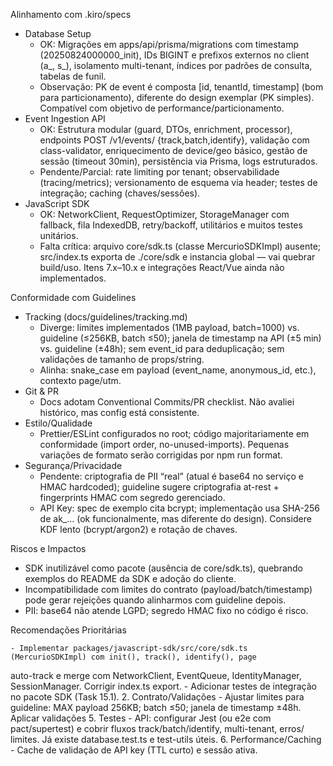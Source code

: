 Alinhamento com .kiro/specs

- Database Setup
    - OK: Migrações em apps/api/prisma/migrations com timestamp (20250824000000_init), IDs BIGINT e prefixos
externos no client (a_, s_), isolamento multi-tenant, índices por padrões de consulta, tabelas de funil.
    - Observação: PK de event é composta [id, tenantId, timestamp] (bom para particionamento), diferente do
design exemplar (PK simples). Compatível com objetivo de performance/particionamento.
- Event Ingestion API
    - OK: Estrutura modular (guard, DTOs, enrichment, processor), endpoints POST /v1/events/
{track,batch,identify}, validação com class-validator, enriquecimento de device/geo básico, gestão de sessão
(timeout 30min), persistência via Prisma, logs estruturados.
    - Pendente/Parcial: rate limiting por tenant; observabilidade (tracing/metrics); versionamento de esquema via
header; testes de integração; caching (chaves/sessões).
- JavaScript SDK
    - OK: NetworkClient, RequestOptimizer, StorageManager com fallback, fila IndexedDB, retry/backoff,
utilitários e muitos testes unitários.
    - Falta crítica: arquivo core/sdk.ts (classe MercurioSDKImpl) ausente; src/index.ts exporta de ./core/sdk e
instancia global — vai quebrar build/uso. Itens 7.x–10.x e integrações React/Vue ainda não implementados.

Conformidade com Guidelines

- Tracking (docs/guidelines/tracking.md)
    - Diverge: limites implementados (1MB payload, batch=1000) vs. guideline (≤256KB, batch ≤50); janela de
timestamp na API (±5 min) vs. guideline (±48h); sem event_id para deduplicação; sem validações de tamanho de
props/string.
    - Alinha: snake_case em payload (event_name, anonymous_id, etc.), contexto page/utm.
- Git & PR
    - Docs adotam Conventional Commits/PR checklist. Não avaliei histórico, mas config está consistente.
- Estilo/Qualidade
    - Prettier/ESLint configurados no root; código majoritariamente em conformidade (import order,
no-unused-imports). Pequenas variações de formato serão corrigidas por npm run format.
- Segurança/Privacidade
    - Pendente: criptografia de PII “real” (atual é base64 no serviço e HMAC hardcoded); guideline sugere
criptografia at-rest + fingerprints HMAC com segredo gerenciado.
    - API Key: spec de exemplo cita bcrypt; implementação usa SHA-256 de ak_... (ok funcionalmente, mas diferente
do design). Considere KDF lento (bcrypt/argon2) e rotação de chaves.

Riscos e Impactos

- SDK inutilizável como pacote (ausência de core/sdk.ts), quebrando exemplos do README da SDK e adoção do
cliente.
- Incompatibilidade com limites do contrato (payload/batch/timestamp) pode gerar rejeições quando alinharmos com
guideline depois.
- PII: base64 não atende LGPD; segredo HMAC fixo no código é risco.

Recomendações Prioritárias

    - Implementar packages/javascript-sdk/src/core/sdk.ts (MercurioSDKImpl) com init(), track(), identify(), page
auto-track e merge com NetworkClient, EventQueue, IdentityManager, SessionManager. Corrigir index.ts export.
    - Adicionar testes de integração no pacote SDK (Task 15.1).
2. Contrato/Validações
    - Ajustar limites para guideline: MAX payload 256KB; batch ≤50; janela de timestamp ±48h. Aplicar validações
5. Testes
    - API: configurar Jest (ou e2e com pact/supertest) e cobrir fluxos track/batch/identify, multi-tenant, erros/
limites. Já existe database.test.ts e test-utils úteis.
6. Performance/Caching
    - Cache de validação de API key (TTL curto) e sessão ativa.